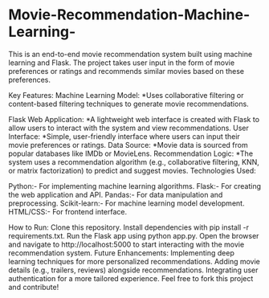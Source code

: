 # Movie-Recommendation-Machine-Learning-
This is an end-to-end movie recommendation system built using machine learning and Flask. The project takes user input in the form of movie preferences or ratings and recommends similar movies based on these preferences.

Key Features:
Machine Learning Model:
     *Uses collaborative filtering or content-based filtering techniques to generate movie recommendations.

Flask Web Application:
     *A lightweight web interface is created with Flask to allow users to interact with the system and view recommendations.
User Interface: 
     *Simple, user-friendly interface where users can input their movie preferences or ratings.
Data Source:
     *Movie data is sourced from popular databases like IMDb or MovieLens.
Recommendation Logic:
     *The system uses a recommendation algorithm (e.g., collaborative filtering, KNN, or matrix factorization) to predict and suggest movies.
Technologies Used:

Python:- For implementing machine learning algorithms.
Flask:- For creating the web application and API.
Pandas:- For data manipulation and preprocessing.
Scikit-learn:- For machine learning model development.
HTML/CSS:- For frontend interface.


How to Run:
  Clone this repository.
  Install dependencies with pip install -r requirements.txt.
  Run the Flask app using python app.py.
  Open the browser and navigate to http://localhost:5000 to start interacting with the movie recommendation system.
  Future Enhancements:
  Implementing deep learning techniques for more personalized recommendations.
  Adding movie details (e.g., trailers, reviews) alongside recommendations.
  Integrating user authentication for a more tailored experience.
  Feel free to fork this project and contribute!
